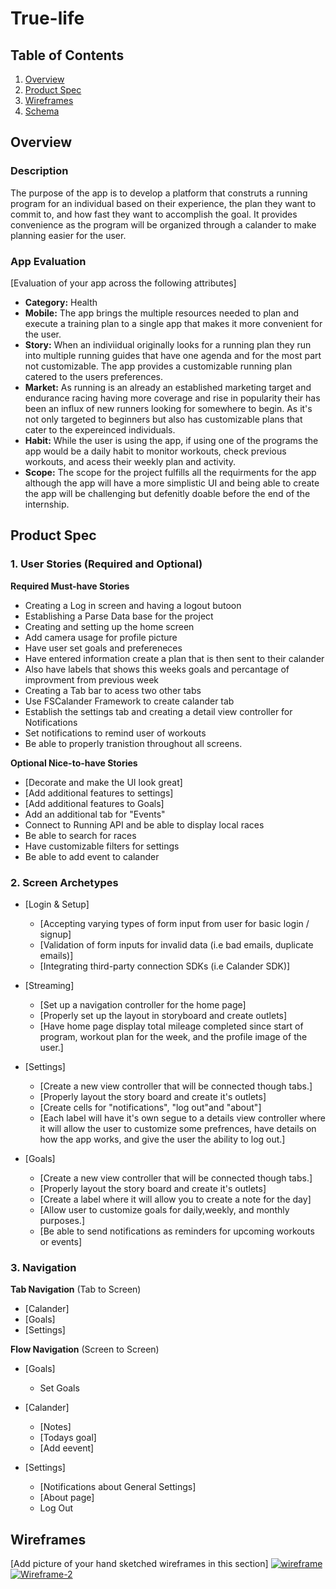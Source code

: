 # True-life

## Table of Contents
1. [Overview](#Overview)
1. [Product Spec](#Product-Spec)
1. [Wireframes](#Wireframes)
2. [Schema](#Schema)

## Overview
### Description
The purpose of the app is to develop a platform that construts a running program for an individual based on their experience, the plan they want to commit to, and how fast they want to accomplish the goal. It provides convenience as the program will be organized through a calander to make planning easier for the user.
### App Evaluation
[Evaluation of your app across the following attributes]
- **Category:**
Health 
- **Mobile:**
The app brings the multiple resources needed to plan and execute a training plan to a single app that makes it more convenient for the user.
- **Story:**
When an indiviidual originally looks for a running plan they run into multiple running guides that have one agenda and for the most part not customizable. The app provides a customizable running plan catered to the users preferences.
- **Market:**
As running is an already an established marketing target and endurance racing having more coverage and rise in popularity their has been an influx of new runners looking for somewhere to begin. As it's not only targeted to beginners but also has customizable plans that cater to the expereinced individuals.
- **Habit:**
While the user is using the app, if using one of the programs the app would be a daily habit to monitor workouts, check previous workouts, and acess their weekly plan and activity. 
- **Scope:**
The scope for the project fulfills all the requirments for the app although the app will have a more simplistic UI and being able to create the app will be challenging but defenitly doable before the end of the internship.
## Product Spec

### 1. User Stories (Required and Optional)

**Required Must-have Stories**

* Creating a Log in screen and having a logout butoon
* Establishing a Parse Data base for the project
* Creating and setting up the home screen
* Add camera usage for profile picture
* Have user set goals and prefereneces
* Have entered information create a plan that is then sent to their calander
* Also have labels that shows this weeks goals and percantage of improvment from previous week
* Creating a Tab bar to acess two other tabs
* Use FSCalander Framework to create calander tab
* Establish the settings tab and creating a detail view controller for Notifications
* Set notifications to remind user of workouts
* Be able to properly tranistion throughout all screens.


**Optional Nice-to-have Stories**

* [Decorate and make the UI look great]
* [Add additional features to settings]
* [Add additional features to Goals]
*  Add an additional tab for "Events"
* Connect to Running API and be able to display local races
* Be able to search for races
* Have customizable filters for settings
* Be able to add event to calander

### 2. Screen Archetypes

* [Login & Setup]
   * [Accepting varying types of form input from user for basic login / signup]
   * [Validation of form inputs for invalid data (i.e bad emails, duplicate emails)]
   * [Integrating third-party connection SDKs (i.e Calander SDK)]
 
* [Streaming]
   * [Set up a navigation controller for the home page]
   * [Properly set up the layout in storyboard and create outlets]
   * [Have home page display total mileage completed since start of program, workout plan for the week, and the profile image of the user.]

* [Settings]
   * [Create a new view controller that will be connected though tabs.]
   * [Properly layout the story board and create it's outlets]
   * [Create cells for "notifications", "log out"and "about"]
   * [Each label will have it's own segue to a details view controller where it will allow the user to customize some prefrences, have details on how the app works, and give the user the ability to log out.]
 * [Goals]
   * [Create a new view controller that will be connected though tabs.]
   * [Properly layout the story board and create it's outlets]
   * [Create a label where it will allow you to create a note for the day]
   * [Allow user to customize goals for daily,weekly, and monthly purposes.]
   * [Be able to send notifications as reminders for upcoming workouts or events]
 

### 3. Navigation

**Tab Navigation** (Tab to Screen)

* [Calander]
* [Goals]
* [Settings]

**Flow Navigation** (Screen to Screen)

* [Goals]
    * Set Goals
   
* [Calander]
   * [Notes]
   * [Todays goal]
   * [Add eevent]
* [Settings]
   * [Notifications about General Settings]
   * [About page]
   * Log Out
   
   
## Wireframes
[Add picture of your hand sketched wireframes in this section]
<a href="https://ibb.co/rvmppg3"><img src="https://i.ibb.co/x3DggyY/wireframe.jpg" alt="wireframe" border="0"></a>
<a href="https://ibb.co/cgz6P1m"><img src="https://i.ibb.co/kHY4pxd/Wireframe-2.jpg" alt="Wireframe-2" border="0"></a>



